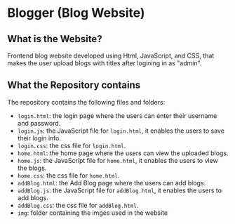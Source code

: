 # Blogger (Blog Website)
## What is the Website?
 Frontend blog website developed using Html, JavaScript, and CSS, that makes the user upload blogs with titles after logining in as "admin".
## What the Repository contains
The repository contains the following files and folders:
- `login.html`: the login page where the users can enter their username and password.
- `login.js`: the JavaScript file for `login.html`, it enables the users to save their login info.
- `login.css`: the css file for `login.html`.
- `home.html`: the home page where the users can view the uploaded blogs.
- `home.js`: the JavaScript file for `home.html`, it enables the users to view the blogs.
- `home.css`: the css file for `home.html`.
- `addBlog.html`: the Add Blog page where the users can add blogs.
- `addBlog.js`: the JavaScript file for `addBlog.html`, it enables the users to add blogs.
- `addBlog.css`: the css file for `addBlog.html`.
- `img`: folder containing the imges used in the website
